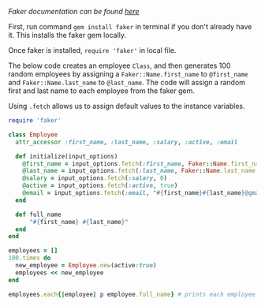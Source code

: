 *Faker documentation can be found [here](https://github.com/faker-ruby/faker#installing)*

First, run command `gem install faker` in terminal if you don't already have it. This installs the faker gem locally.

Once faker is installed, `require 'faker'` in local file.

The below code creates an employee `Class`, and then generates 100 random employees by assigning a `Faker::Name.first_name` to `@first_name` and `Faker::Name.last_name` to `@last_name`. The code will assign a random first and last name to each employee from the faker gem.

Using `.fetch` allows us to assign default values to the instance variables.

```ruby
require 'faker'

class Employee
  attr_accessor :first_name, :last_name, :salary, :active, :email

  def initialize(input_options)
    @first_name = input_options.fetch(:first_name, Faker::Name.first_name)
    @last_name = input_options.fetch(:last_name, Faker::Name.last_name   )
    @salary = input_options.fetch(:salary, 0)
    @active = input_options.fetch(:active, true)
    @email = input_options.fetch(:email, "#{first_name}#{last_name}@gmail.com")
  end

  def full_name
      "#{first_name} #{last_name}"
  end
end

employees = []
100.times do
  new_employee = Employee.new(active:true)
  employees << new_employee
end

employees.each{|employee| p employee.full_name} # prints each employee's full name on a new line
```

